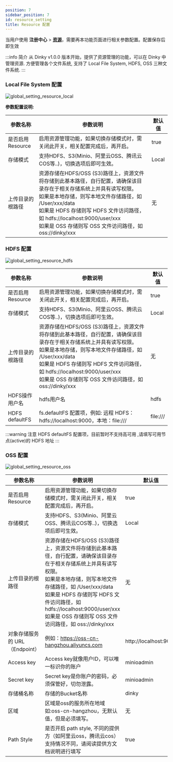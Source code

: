```yaml
---
position: 7
sidebar_position: 7
id: resource_setting
title: Resource 配置
---
```



当用户使用 **注册中心** > **[资源](../../register_center/resource)**，需要再本功能页面进行相关参数配置。配置保存后即生效

:::info 简介
从 Dinky v1.0.0 版本开始，提供了资源管理的功能，可以在 Dinky 中管理资源. 方便管理各个文件系统, 支持了 Local File System,
HDFS, OSS 三种文件系统.
:::

### Local File System 配置

![global_setting_resource_local](http://pic.dinky.org.cn/dinky/docs/test/global_setting_resource_local.png)

**参数配置说明:**

| 参数名称         | 参数说明                                                                                                                                                                                                                   | 默认值   |
|--------------|------------------------------------------------------------------------------------------------------------------------------------------------------------------------------------------------------------------------|-------|
| 是否启用Resource | 启用资源管理功能，如果切换存储模式时，需关闭此开关，相关配置完成后，再开启。                                                                                                                                                                                 | true  |
| 存储模式         | 支持HDFS、S3(Minio、阿里云OSS、腾讯云COS等..)，切换选项后即可生效。                                                                                                                                                                           | Local |
| 上传目录的根路径     | 资源存储在HDFS/OSS (S3)路径上，资源文件将存储到此基本路径，自行配置，请确保该目录存在于相关存储系统上并具有读写权限。<br/>如果是本地存储，则写本地文件存储路径，如 /User/xxx/data<br/>如果是 HDFS 存储则写 HDFS 文件访问路径，如 hdfs://localhost:9000/user/xxx<br/>如果是 OSS 存储则写 OSS 文件访问路径，如 oss://dinky/xxx | 无     |

### HDFS 配置

![global_setting_resource_hdfs](http://pic.dinky.org.cn/dinky/docs/test/global_setting_resource_hdfs.png)

| 参数名称           | 参数说明                                                                                                                                                                                                                   | 默认值      |
|----------------|------------------------------------------------------------------------------------------------------------------------------------------------------------------------------------------------------------------------|----------|
| 是否启用Resource   | 启用资源管理功能，如果切换存储模式时，需关闭此开关，相关配置完成后，再开启。                                                                                                                                                                                 | true     |
| 存储模式           | 支持HDFS、S3(Minio、阿里云OSS、腾讯云COS等..)，切换选项后即可生效。                                                                                                                                                                           | Local    |
| 上传目录的根路径       | 资源存储在HDFS/OSS (S3)路径上，资源文件将存储到此基本路径，自行配置，请确保该目录存在于相关存储系统上并具有读写权限。<br/>如果是本地存储，则写本地文件存储路径，如 /User/xxx/data<br/>如果是 HDFS 存储则写 HDFS 文件访问路径，如 hdfs://localhost:9000/user/xxx<br/>如果是 OSS 存储则写 OSS 文件访问路径，如 oss://dinky/xxx | 无        |
| HDFS操作用户名      | hdfs用户名                                                                                                                                                                                                                | hdfs     |
| HDFS defaultFS | fs.defaultFS 配置项，例如: 远程 HDFS：hdfs://localhost:9000，本地：file:///                                                                                                                                                         | file:/// |

:::warning 注意
HDFS defaultFS 配置项，目前暂时不支持高可用 ,请填写可用节点(active)的 HDFS 地址
:::

### OSS 配置

![global_setting_resource_oss](http://pic.dinky.org.cn/dinky/docs/test/global_setting_resource_oss.png)

| 参数名称                  | 参数说明                                                                                                                                                                                                                   | 默认值                   |
|-----------------------|------------------------------------------------------------------------------------------------------------------------------------------------------------------------------------------------------------------------|-----------------------|
| 是否启用Resource          | 启用资源管理功能，如果切换存储模式时，需关闭此开关，相关配置完成后，再开启。                                                                                                                                                                                 | true                  |
| 存储模式                  | 支持HDFS、S3(Minio、阿里云OSS、腾讯云COS等..)，切换选项后即可生效。                                                                                                                                                                           | Local                 |
| 上传目录的根路径              | 资源存储在HDFS/OSS (S3)路径上，资源文件将存储到此基本路径，自行配置，请确保该目录存在于相关存储系统上并具有读写权限。<br/>如果是本地存储，则写本地文件存储路径，如 /User/xxx/data<br/>如果是 HDFS 存储则写 HDFS 文件访问路径，如 hdfs://localhost:9000/user/xxx<br/>如果是 OSS 存储则写 OSS 文件访问路径，如 oss://dinky/xxx | 无                     |
| 对象存储服务的 URL（Endpoint） | 例如：https://oss-cn-hangzhou.aliyuncs.com                                                                                                                                                                                | http://localhost:9000 |
| Access key            | Access key就像用户ID，可以唯一标识你的账户                                                                                                                                                                                            | minioadmin            |
| Secret key            | Secret key是你账户的密码，必须保管好，切勿泄露。                                                                                                                                                                                          | minioadmin            |
| 存储桶名称                 | 存储的Bucket名称                                                                                                                                                                                                            | dinky                 |
| 区域                    | 区域是oss的服务所在地域 如:oss-cn-hangzhou，无默认值，但是必须填写。                                                                                                                                                                           | 无                     |
| Path Style            | 是否开启 path style, 不同的提供方（如阿里云oss，腾讯云cos）支持情况不同，请阅读提供方文档说明进行填写                                                                                                                                                           | true                  |


